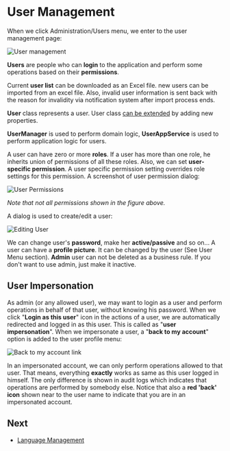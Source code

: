 # User Management

When we click Administration/Users menu, we enter to the user management page:

<img src="D:/Github/documents/docs/en/images/user-management-core-3.png" alt="User management" class="img-thumbnail" />

**Users** are people who can **login** to the application and perform some operations based on their **permissions**.

Current **user list** can be downloaded as an Excel file. new users can be imported from an excel file. Also,  invalid user information is sent back with the reason for invalidity via notification system after import process ends.

**User** class represents a user. User class [can be extended](Extending-Existing-Entities.md) by adding new properties.

**UserManager** is used to perform domain logic, **UserAppService** is used to perform application logic for users.

A user can have zero or more **roles**. If a user has more than one role, he inherits union of permissions of all these roles. Also, we can set **user-specific permission**. A user specific permission setting overrides role settings for this permission. A screenshot of user permission dialog:

<img src="D:/Github/documents/docs/en/images/user-permissions-1.png" alt="User Permissions" class="img-thumbnail" />

*Note that not all permissions shown in the figure above.*

A dialog is used to create/edit a user:

<img src="D:/Github/documents/docs/en/images/edit-user-3.png" alt="Editing User" class="img-thumbnail" />

We can change user's **password**, make her **active/passive** and so on... A user can have a **profile picture**. It can be changed by the user (See User Menu section). **Admin** user can not be deleted as a business rule. If you don't want to use admin, just make it inactive.

## User Impersonation

As admin (or any allowed user), we may want to login as a user and perform operations in behalf of that user, without knowing his password. When we click "**Login as this user**" icon in the actions of a user, we
are automatically redirected and logged in as this user. This is called as "**user impersonation**". When we impersonate a user, a "**back to my account**" option is added to the user profile menu:

<img src="D:/Github/documents/docs/en/images/back-to-my-account-link-3.png" alt="Back to my account link" class="img-thumbnail" />

In an impersonated account, we can only perform operations allowed to that user. That means, everything **exactly** works as same as this user logged in himself. The only difference is shown in audit logs which
indicates that operations are performed by somebody else. Notice that also a **red 'back' icon** shown near to the user name to indicate that you are in an impersonated account.

## Next

- [Language Management](Getting-Started-Angular-Language-Management)